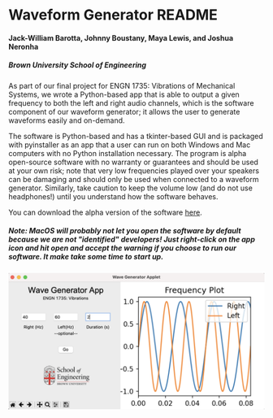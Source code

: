 <h1>Waveform Generator README</h1>
<h4>Jack-William Barotta, Johnny Boustany, Maya Lewis, and Joshua Neronha</h4>
<h5>Brown University School of Engineering</h5>

As part of our final project for ENGN 1735: Vibrations of Mechanical Systems, we wrote a Python-based app that is able to output a given frequency to both the left and right audio channels, which is the software component of our waveform generator; it allows the user to generate waveforms easily and on-demand.

The software is Python-based and has a tkinter-based GUI and is packaged with pyinstaller as an app that a user can run on both Windows and Mac computers with no Python installation necessary. The program is alpha open-source software with no warranty or guarantees and should be used at your own risk; note that very low frequencies played over your speakers can be damaging and should only be used when connected to a waveform generator. Similarly, take caution to keep the volume low (and do not use headphones!) until you understand how the software behaves.

You can download the alpha version of the software [here](https://github.com/joshuaneronha/wavegenerator/raw/main/dist.zip).

<h5>Note: MacOS will probably not let you open the software by default because we are not "identified" developers! Just right-click on the app icon and hit open and accept the warning if you choose to run our software. It make take some time to start up.</h5>

![A screenshot of the application in use on a mac](/docs/example.png)



